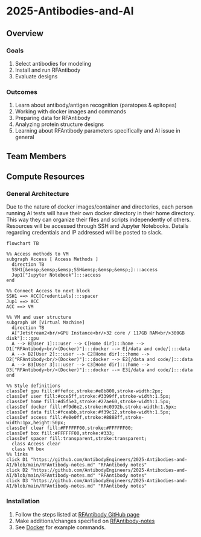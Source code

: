 # 2025-Antibodies-and-AI
## Overview
### Goals
1. Select antibodies for modeling
2. Install and run RFAntibody
3. Evaluate designs
   
### Outcomes
1. Learn about antibody/antigen recognition (paratopes & epitopes)
2. Working with docker images and commands
3. Preparing data for RFAntibody
4. Analyzing protein structure designs
5. Learning about RFAntibody parameters specifically and AI issue in general

## Team Members
## Compute Resources
### General Architecture

Due to the nature of docker images/container and directories, each person running AI tests will have their own docker directory in their home directory. This way they can organize their files and scripts independently of others. Resources will be accessed through SSH and Jupyter Notebooks. Details regarding credentials and IP addressed will be posted to slack. 

```mermaid
flowchart TB

%% Access methods to VM
subgraph Access [ Access Methods ]
  direction TB
  SSH1[&emsp;&emsp;&emsp;SSH&emsp;&emsp;&emsp;]:::access
  Jup1["Jupyter Notebook"]:::access
end

%% Connect Access to next block
SSH1 ==> ACC[Credentials]:::spacer
Jup1 ==> ACC
ACC ==> VM

%% VM and user structure
subgraph VM [Virtual Machine]
  direction TB
  A["Jetstream2<br/>GPU Instance<br/>32 core / 117GB RAM<br/>300GB disk"]:::gpu
  A --> B[User 1]:::user --> C[Home dir]:::home --> D1["RFAntibody<br/>(Docker)"]:::docker --> E[/data and code/]:::data
  A --> B2[User 2]:::user --> C2[Home dir]:::home --> D2["RFAntibody<br/>(Docker)"]:::docker --> E2[/data and code/]:::data
  A --> B3[User 3]:::user --> C3[Home dir]:::home --> D3["RFAntibody<br/>(Docker)"]:::docker --> E3[/data and code/]:::data
end

%% Style definitions
classDef gpu fill:#ffefcc,stroke:#e8b800,stroke-width:2px;
classDef user fill:#cce5ff,stroke:#3399ff,stroke-width:1.5px;
classDef home fill:#d5f5e3,stroke:#27ae60,stroke-width:1.5px;
classDef docker fill:#f9d6e2,stroke:#c0392b,stroke-width:1.5px;
classDef data fill:#fceabb,stroke:#f39c12,stroke-width:1.5px;
classDef access fill:#e0e0ff,stroke:#8888ff,stroke-width:1px,height:50px;
classDef clear fill:#FFFFFF00,stroke:#FFFFFF00;
classDef box fill:#FFFFFF00,stroke:#333;
classDef spacer fill:transparent,stroke:transparent;
  class Access clear
  class VM box
%% links
click D1 "https://github.com/AntibodyEngineers/2025-Antibodies-and-AI/blob/main/RFAntibody-notes.md" "RFAntibody notes"
click D2 "https://github.com/AntibodyEngineers/2025-Antibodies-and-AI/blob/main/RFAntibody-notes.md" "RFAntibody notes"
click D3 "https://github.com/AntibodyEngineers/2025-Antibodies-and-AI/blob/main/RFAntibody-notes.md" "RFAntibody notes"
```


### Installation
1. Follow the steps listed at [RFAntibody GitHub page](https://github.com/RosettaCommons/RFantibody)
2. Make additions/changes specified on [RFAntibody-notes](RFAntibody-notes.md#rfantibody-issues)
3. See [Docker](RFAntibody-notes.md#docker) for example commands.








